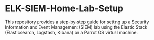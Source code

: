 # ELK-SIEM-Home-Lab-Setup
This repository provides a step-by-step guide for setting up a Security Information and Event Management (SIEM) lab using the Elastic Stack (Elasticsearch, Logstash, Kibana) on a Parrot OS virtual machine.

